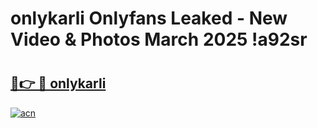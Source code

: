 # onlykarli Onlyfans Leaked - New Video & Photos March 2025 !a92sr

# <h2><a href="https://hq7iut.iuczelnia.edu.pl?title=onlykarli&ref=a92sr">🔗👉 🔴 onlykarli</a></h2>

[![acn](https://github.com/user-attachments/assets/0f9c940e-d8b0-45ae-aac7-cd30a18b3e1c)](https://hq7iut.iuczelnia.edu.pl?title=onlykarli&ref=a92sr)

